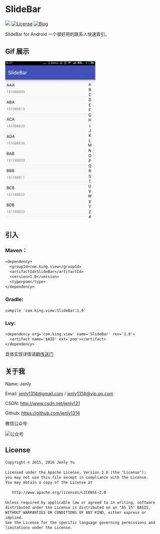 # SlideBar
[![](https://jitpack.io/v/jenly1314/SlideBar.svg)](https://jitpack.io/#jenly1314/SlideBar)
[![License](https://img.shields.io/badge/license-Apche%202.0-blue.svg)](http://www.apache.org/licenses/LICENSE-2.0)
[![Blog](https://img.shields.io/badge/blog-Jenly-9933CC.svg)](http://blog.csdn.net/jenly121)

SlideBar for Android 一个很好用的联系人快速索引。

## Gif 展示
![Image](GIF.gif)

## 引入

### Maven：
```
<dependency>
  <groupId>com.king.view</groupId>
  <artifactId>SlideBar</artifactId>
  <version>1.0</version>
  <type>pom</type>
</dependency>
```
### Gradle:
```
compile 'com.king.view:SlideBar:1.0'
```
### Lvy:
```
<dependency org='com.king.view' name='SlideBar' rev='1.0'>
  <artifact name='$AID' ext='pom'></artifact>
</dependency>
```


具体实现详情请戳[传送门](http://blog.csdn.net/jenly121/article/details/48466641)


## 关于我
   Name: Jenly

   Email: jenly1314@gmail.com / jenly1314@vip.qq.com

   CSDN: http://www.csdn.net/jenly121

   Github: https://github.com/jenly1314

   微信公众号:

   ![公众号](http://olambmg9j.bkt.clouddn.com/jenly666.jpg)

## License

    Copyright © 2015, 2016 Jenly Yu 

    Licensed under the Apache License, Version 2.0 (the "License");
    you may not use this file except in compliance with the License.
    You may obtain a copy of the License at

       http://www.apache.org/licenses/LICENSE-2.0

    Unless required by applicable law or agreed to in writing, software
    distributed under the License is distributed on an "AS IS" BASIS,
    WITHOUT WARRANTIES OR CONDITIONS OF ANY KIND, either express or implied.
    See the License for the specific language governing permissions and
    limitations under the License.

